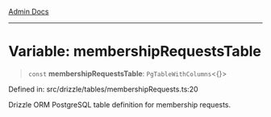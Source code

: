 [Admin Docs](/)

***

# Variable: membershipRequestsTable

> `const` **membershipRequestsTable**: `PgTableWithColumns`\<\{\}\>

Defined in: src/drizzle/tables/membershipRequests.ts:20

Drizzle ORM PostgreSQL table definition for membership requests.
